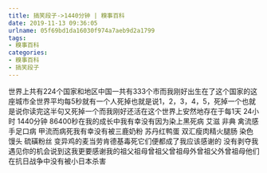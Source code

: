 ```yaml
---
title: 搞笑段子->1440分钟 | 糗事百科
date: 2019-11-13 09:36:05
urlname: 05f69bd1da16030f974a7aeb9d2a1799
tags: 
- 糗事百科
categories:
- 糗事百科
- 搞笑段子
---
```

世界上共有224个国家和地区中国一共有333个市而我刚好出生在了这个国家的这座城市全世界平均每5秒就有一个人死掉也就是说1，2，3，4，5，死掉一个也就是说你读完这半句又死掉一个而我刚好还活在这个世界上安然地存在于每1天 24小时 1440分钟 86400秒在我的成长中我有幸没有因为染上黑死病 艾滋 非典 禽流感 手足口病 甲流而病死我有幸没有被三鹿奶粉 苏丹红鸭蛋 双汇瘦肉精火腿肠 染色馒头 硫磺粉丝 变异鸡的麦当劳肯德基毒死它们便都成了我应该感谢的 没有剥夺我遇见你的机会说到这我更要感谢我的祖父祖母曾祖父曾祖母外曾祖父外曾祖母他们在抗日战争中没有被小日本杀害


